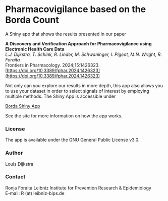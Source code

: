 # Pharmacovigilance based on the Borda Count

A Shiny app that shows the results presented in our paper 

**A Discovery and Verification Approach for Pharmacovigilance using Electronic Health Care Data**    
*L.J. Dijkstra, T. Schink, R. Linder, M. Schwaninger, I. Pigeot, M.N. Wright, R. Foraita*     
Frontiers in Pharmacology. 2024;15:1426323.
[https://doi.org/10.3389/fphar.2024.1426323](https://doi.org/10.3389/fphar.2024.1426323)

Not only can you explore our results in more depth, this app also allows you to use your dataset in order to select signals of interest by employing multiple methods. The Shiny App is accessible under 

[Borda Shiny App](https://borda.bips.eu)

See the site for more information on how the app works. 

### License 

The app is available under the GNU General Public License v3.0.


### Author

Louis Dijkstra


### Contact

Ronja Foraita
Leibniz Institute for Prevention Research & Epidemiology   
E-mail: R (at) leibniz-bips.de



